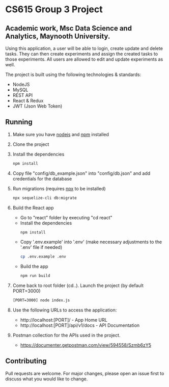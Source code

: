 # CS615 Group 3 Project
## Academic work, Msc Data Science and Analytics, Maynooth University.

Using this application, a user will be able to login, create update and delete tasks. They can then create experiments and assign the
created tasks to those experiments. All users are allowed to edit and update experiments as well.

The project is built using the following technologies & standards:
 - NodeJS
 - MySQL
 - REST API
 - React & Redux
 - JWT (Json Web Token)

## Running

1) Make sure you have [nodejs](https://nodejs.org//) and [npm](https://www.npmjs.com/) installed
2) Clone the project
3) Install the dependencies
    ```bash
    npm install
    ```
4) Copy file "config/db_example.json" into "config/db.json" and add credentials for the database
5) Run migrations (requires [npx](https://www.npmjs.com/package/npx) to be installed)
     ```bash
    npx sequelize-cli db:migrate
    ```
6) Build the React app
    - Go to "react" folder by executing "cd react"
    - Install the dependencies
      ```bash
      npm install
      ```
    - Copy '.env.example' into '.env' (make necessary adjustments to the '.env' file if needed)
      ```bash
      cp .env.example .env
      ```
    - Build the app
      ```bash
      npm run build
      ```
7) Come back to root folder (cd..). Launch the project (by default PORT=3000)
    ```bash
    [PORT=3000] node index.js
    ```
8) Use the following URLs to access the application:
    - http://localhost:[PORT]/ - App Home URL
    - http://localhost:[PORT]/api/v1/docs - API Documentation

9) Postman collection for the APIs used in the project.
    - https://documenter.getpostman.com/view/594558/Szmb6zY5

## Contributing
Pull requests are welcome. For major changes, please open an issue first to discuss what you would like to change.

